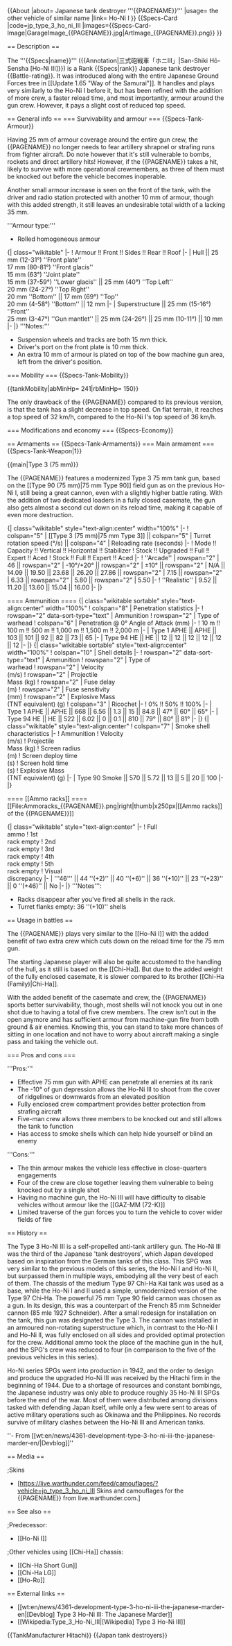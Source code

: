 {{About
|about= Japanese tank destroyer '''{{PAGENAME}}'''
|usage= the other vehicle of similar name
|link= Ho-Ni I
}}
{{Specs-Card
|code=jp_type_3_ho_ni_III
|images={{Specs-Card-Image|GarageImage_{{PAGENAME}}.jpg|ArtImage\_{{PAGENAME}}.png}}
}}

== Description ==

<!-- ''In the description, the first part should be about the history of the creation and combat usage of the vehicle, as well as its key features. In the second part, tell the reader about the ground vehicle in the game. Insert a screenshot of the vehicle, so that if the novice player does not remember the vehicle by name, he will immediately understand what kind of vehicle the article is talking about.'' -->

The '''{{Specs|name}}''' ({{Annotation|三式砲戦車「ホニIII」|San-Shiki Hō-Sensha [Ho-Ni III]}}) is a Rank {{Specs|rank}} Japanese tank destroyer {{Battle-rating}}. It was introduced along with the entire Japanese Ground Forces tree in [[Update 1.65 "Way of the Samurai"]]. It handles and plays very similarly to the Ho-Ni I before it, but has been refined with the addition of more crew, a faster reload time, and most importantly, armour around the gun crew. However, it pays a slight cost of reduced top speed.

== General info ==
=== Survivability and armour ===
{{Specs-Tank-Armour}}

<!-- ''Describe armour protection. Note the most well protected and key weak areas. Appreciate the layout of modules as well as the number and location of crew members. Is the level of armour protection sufficient, is the placement of modules helpful for survival in combat? If necessary use a visual template to indicate the most secure and weak zones of the armour.'' -->

Having 25 mm of armour coverage around the entire gun crew, the {{PAGENAME}} no longer needs to fear artillery shrapnel or strafing runs from fighter aircraft. Do note however that it's still vulnerable to bombs, rockets and direct artillery hits! However, if the {{PAGENAME}} takes a hit, likely to survive with more operational crewmembers, as three of them must be knocked out before the vehicle becomes inoperable.

Another small armour increase is seen on the front of the tank, with the driver and radio station protected with another 10 mm of armour, though with this added strength, it still leaves an undesirable total width of a lacking 35 mm.

'''Armour type:'''

- Rolled homogeneous armour

{| class="wikitable"
|-
! Armour !! Front !! Sides !! Rear !! Roof
|-
| Hull || 25 mm (12-31°) ''Front plate'' <br> 17 mm (80-81°) ''Front glacis'' <br> 15 mm (63°) ''Joint plate'' <br> 15 mm (37-59°) ''Lower glacis'' || 25 mm (40°) ''Top Left'' <br> 20 mm (24-27°) ''Top Right'' <br> 20 mm ''Bottom'' || 17 mm (69°) ''Top'' <br> 20 mm (4-58°) ''Bottom'' || 12 mm
|-
| Superstructure || 25 mm (15-16°) ''Front'' <br> 25 mm (3-47°) ''Gun mantlet'' || 25 mm (24-26°) || 25 mm (10-11°) || 10 mm
|-
|}
'''Notes:'''

- Suspension wheels and tracks are both 15 mm thick.
- Driver's port on the front plate is 10 mm thick.
- An extra 10 mm of armour is plated on top of the bow machine gun area, left from the driver's position.

=== Mobility ===
{{Specs-Tank-Mobility}}

<!-- ''Write about the mobility of the ground vehicle. Estimate the specific power and manoeuvrability, as well as the maximum speed forwards and backwards.'' -->

{{tankMobility|abMinHp= 241|rbMinHp= 150}}

The only drawback of the {{PAGENAME}} compared to its previous version, is that the tank has a slight decrease in top speed. On flat terrain, it reaches a top speed of 32 km/h, compared to the Ho-Ni I's top speed of 36 km/h.

=== Modifications and economy ===
{{Specs-Economy}}

== Armaments ==
{{Specs-Tank-Armaments}}
=== Main armament ===
{{Specs-Tank-Weapon|1}}

<!-- ''Give the reader information about the characteristics of the main gun. Assess its effectiveness in a battle based on the reloading speed, ballistics and the power of shells. Do not forget about the flexibility of the fire, that is how quickly the cannon can be aimed at the target, open fire on it and aim at another enemy. Add a link to the main article on the gun: <code><nowiki>{{main|Name of the weapon}}</nowiki></code>. Describe in general terms the ammunition available for the main gun. Give advice on how to use them and how to fill the ammunition storage.'' -->

{{main|Type 3 (75 mm)}}

The {{PAGENAME}} features a modernized Type 3 75 mm tank gun, based on the [[Type 90 (75 mm)|75 mm Type 90]] field gun as on the previous Ho-Ni I, still being a great cannon, even with a slightly higher battle rating. With the addition of two dedicated loaders in a fully closed casemate, the gun also gets almost a second cut down on its reload time, making it capable of even more destruction.

{| class="wikitable" style="text-align:center" width="100%"
|-
! colspan="5" | [[Type 3 (75 mm)|75 mm Type 3]] || colspan="5" | Turret rotation speed (°/s) || colspan="4" | Reloading rate (seconds)
|-
! Mode !! Capacity !! Vertical !! Horizontal !! Stabilizer
! Stock !! Upgraded !! Full !! Expert !! Aced
! Stock !! Full !! Expert !! Aced
|-
! ''Arcade''
| rowspan="2" | 46 || rowspan="2" | -10°/+20° || rowspan="2" | ±10° || rowspan="2" | N/A || 14.09 || 19.50 || 23.68 || 26.20 || 27.86 || rowspan="2" | 7.15 || rowspan="2" | 6.33 || rowspan="2" | 5.80 || rowspan="2" | 5.50
|-
! ''Realistic''
| 9.52 || 11.20 || 13.60 || 15.04 || 16.00
|-
|}

==== Ammunition ====
{| class="wikitable sortable" style="text-align:center" width="100%"
! colspan="8" | Penetration statistics
|-
! rowspan="2" data-sort-type="text" | Ammunition
! rowspan="2" | Type of<br>warhead
! colspan="6" | Penetration @ 0° Angle of Attack (mm)
|-
! 10 m !! 100 m !! 500 m !! 1,000 m !! 1,500 m !! 2,000 m
|-
| Type 1 APHE || APHE || 103 || 101 || 92 || 82 || 73 || 65
|-
| Type 94 HE || HE || 12 || 12 || 12 || 12 || 12 || 12
|-
|}
{| class="wikitable sortable" style="text-align:center" width="100%"
! colspan="10" | Shell details
|-
! rowspan="2" data-sort-type="text" | Ammunition
! rowspan="2" | Type of<br>warhead
! rowspan="2" | Velocity<br>(m/s)
! rowspan="2" | Projectile<br>Mass (kg)
! rowspan="2" | Fuse delay<br>(m)
! rowspan="2" | Fuse sensitivity<br>(mm)
! rowspan="2" | Explosive Mass<br>(TNT equivalent) (g)
! colspan="3" | Ricochet
|-
! 0% !! 50% !! 100%
|-
| Type 1 APHE || APHE || 668 || 6.56 || 1.3 || 15 || 84.8 || 47° || 60° || 65°
|-
| Type 94 HE || HE || 522 || 6.02 || 0 || 0.1 || 810 || 79° || 80° || 81°
|-
|}
{| class="wikitable" style="text-align:center"
! colspan="7" | Smoke shell characteristics
|-
! Ammunition
! Velocity<br>(m/s)
! Projectile<br>Mass (kg)
! Screen radius<br>(m)
! Screen deploy time<br>(s)
! Screen hold time<br>(s)
! Explosive Mass<br>(TNT equivalent) (g)
|-
| Type 90 Smoke || 570 || 5.72 || 13 || 5 || 20 || 100
|-
|}

==== [[Ammo racks]] ====
[[File:Ammoracks_{{PAGENAME}}.png|right|thumb|x250px|[[Ammo racks]] of the {{PAGENAME}}]]

<!-- '''Last updated: 2.15.1.70''' -->

{| class="wikitable" style="text-align:center"
|-
! Full<br>ammo
! 1st<br>rack empty
! 2nd<br>rack empty
! 3rd<br>rack empty
! 4th<br>rack empty
! 5th<br>rack empty
! Visual<br>discrepancy
|-
| '''46''' || 44&nbsp;''(+2)'' || 40&nbsp;''(+6)'' || 36&nbsp;''(+10)'' || 23&nbsp;''(+23)'' || 0&nbsp;''(+46)'' || No
|-
|}
'''Notes''':

- Racks disappear after you've fired all shells in the rack.
- Turret flanks empty: 36&nbsp;''(+10)'' shells

== Usage in battles ==

<!-- ''Describe the tactics of playing in the vehicle, the features of using vehicles in the team and advice on tactics. Refrain from creating a "guide" - do not impose a single point of view but instead give the reader food for thought. Describe the most dangerous enemies and give recommendations on fighting them. If necessary, note the specifics of the game in different modes (AB, RB, SB).'' -->

The {{PAGENAME}} plays very similar to the [[Ho-Ni I]] with the added benefit of two extra crew which cuts down on the reload time for the 75 mm gun.

The starting Japanese player will also be quite accustomed to the handling of the hull, as it still is based on the [[Chi-Ha]]. But due to the added weight of the fully enclosed casemate, it is slower compared to its brother [[Chi-Ha (Family)|Chi-Ha]].

With the added benefit of the casemate and crew, the {{PAGENAME}} sports better survivability, though, most shells will not knock you out in one shot due to having a total of five crew members. The crew isn't out in the open anymore and has sufficient armour from machine-gun fire from both ground & air enemies. Knowing this, you can stand to take more chances of sitting in one location and not have to worry about aircraft making a single pass and taking the vehicle out.

=== Pros and cons ===

<!-- ''Summarise and briefly evaluate the vehicle in terms of its characteristics and combat effectiveness. Mark its pros and cons in a bulleted list. Try not to use more than 6 points for each of the characteristics. Avoid using categorical definitions such as "bad", "good" and the like - use substitutions with softer forms such as "inadequate" and "effective".'' -->

'''Pros:'''

- Effective 75 mm gun with APHE can penetrate all enemies at its rank
- The -10° of gun depression allows the Ho-Ni III to shoot from the cover of ridgelines or downwards from an elevated position
- Fully enclosed crew compartment provides better protection from strafing aircraft
- Five-man crew allows three members to be knocked out and still allows the tank to function
- Has access to smoke shells which can help hide yourself or blind an enemy

'''Cons:'''

- The thin armour makes the vehicle less effective in close-quarters engagements
- Four of the crew are close together leaving them vulnerable to being knocked out by a single shot
- Having no machine gun, the Ho-Ni III will have difficulty to disable vehicles without armour like the [[GAZ-MM (72-K)]]
- Limited traverse of the gun forces you to turn the vehicle to cover wider fields of fire

== History ==

<!-- ''Describe the history of the creation and combat usage of the vehicle in more detail than in the introduction. If the historical reference turns out to be too long, take it to a separate article, taking a link to the article about the vehicle and adding a block "/History" (example: <nowiki>https://wiki.warthunder.com/(Vehicle-name)/History</nowiki>) and add a link to it here using the <code>main</code> template. Be sure to reference text and sources by using <code><nowiki><ref></ref></nowiki></code>, as well as adding them at the end of the article with <code><nowiki><references /></nowiki></code>. This section may also include the vehicle's dev blog entry (if applicable) and the in-game encyclopedia description (under <code><nowiki>=== In-game description ===</nowiki></code>, also if applicable).'' -->

The Type 3 Ho-Ni III is a self-propelled anti-tank artillery gun. The Ho-Ni III was the third of the Japanese 'tank destroyers', which Japan developed based on inspiration from the German tanks of this class. This SPG was very similar to the previous models of this series, the Ho-Ni I and Ho-Ni II, but surpassed them in multiple ways, embodying all the very best of each of them. The chassis of the medium Type 97 Chi-Ha Kai tank was used as a base, while the Ho-Ni I and II used a simple, unmodernized version of the Type 97 Chi-Ha. The powerful 75 mm Type 90 field cannon was chosen as a gun. In its design, this was a counterpart of the French 85 mm Schneider cannon (85 mle 1927 Schneider). After a small redesign for installation on the tank, this gun was designated the Type 3. The cannon was installed in an armoured non-rotating superstructure which, in contrast to the Ho-Ni I and Ho-Ni II, was fully enclosed on all sides and provided optimal protection for the crew. Additional ammo took the place of the machine gun in the hull, and the SPG's crew was reduced to four (in comparison to the five of the previous vehicles in this series).

Ho-Ni series SPGs went into production in 1942, and the order to design and produce the upgraded Ho-Ni III was received by the Hitachi firm in the beginning of 1944. Due to a shortage of resources and constant bombings, the Japanese industry was only able to produce roughly 35 Ho-Ni III SPGs before the end of the war. Most of them were distributed among divisions tasked with defending Japan itself, while only a few were sent to areas of active military operations such as Okinawa and the Philippines. No records survive of military clashes between the Ho-Ni III and American tanks.

''- From [[wt:en/news/4361-development-type-3-ho-ni-iii-the-japanese-marder-en/|Devblog]]''

== Media ==

<!-- ''Excellent additions to the article would be video guides, screenshots from the game, and photos.'' -->

;Skins

- [https://live.warthunder.com/feed/camouflages/?vehicle=jp_type_3_ho_ni_III Skins and camouflages for the {{PAGENAME}} from live.warthunder.com.]

== See also ==

<!-- ''Links to the articles on the War Thunder Wiki that you think will be useful for the reader, for example:''
* ''reference to the series of the vehicles;''
* ''links to approximate analogues of other nations and research trees.'' -->

;Predecessor:

- [[Ho-Ni I]]

;Other vehicles using [[Chi-Ha]] chassis:

- [[Chi-Ha Short Gun]]
- [[Chi-Ha LG]]
- [[Ho-Ro]]

== External links ==

<!-- ''Paste links to sources and external resources, such as:''
* ''topic on the official game forum;''
* ''other literature.'' -->

- [[wt:en/news/4361-development-type-3-ho-ni-iii-the-japanese-marder-en|[Devblog] Type 3 Ho-Ni III: The Japanese Marder]]
- [[Wikipedia:Type_3_Ho-Ni_III|[Wikipedia] Type 3 Ho-Ni III]]

{{TankManufacturer Hitachi}}
{{Japan tank destroyers}}
